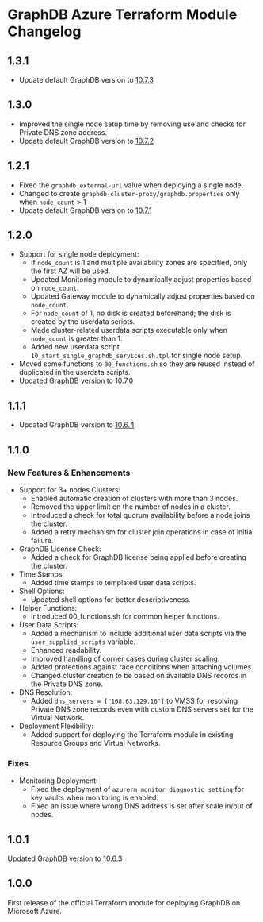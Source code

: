 # GraphDB Azure Terraform Module Changelog

## 1.3.1

* Update default GraphDB version to [10.7.3](https://graphdb.ontotext.com/documentation/10.7/release-notes.html#graphdb-10-7-3)

## 1.3.0

* Improved the single node setup time by removing use and checks for Private DNS zone address.
* Update default GraphDB version to [10.7.2](https://graphdb.ontotext.com/documentation/10.7/release-notes.html#graphdb-10-7-2)

## 1.2.1

* Fixed the `graphdb.external-url` value when deploying a single node.
* Changed to create `graphdb-cluster-proxy/graphdb.properties` only when `node_count` > 1
* Update default GraphDB version to [10.7.1](https://graphdb.ontotext.com/documentation/10.7/release-notes.html#graphdb-10-7-1)

## 1.2.0

* Support for single node deployment:
  * If `node_count` is 1 and multiple availability zones are specified, only the first AZ will be used.
  * Updated Monitoring module to dynamically adjust properties based on `node_count`.
  * Updated Gateway module to dynamically adjust properties based on `node_count`.
  * For `node_count` of 1, no disk is created beforehand; the disk is created by the userdata scripts.
  * Made cluster-related userdata scripts executable only when `node_count` is greater than 1.
  * Added new userdata script `10_start_single_graphdb_services.sh.tpl` for single node setup.
* Moved some functions to `00_functions.sh` so they are reused instead of duplicated in the userdata scripts.
* Updated GraphDB version to [10.7.0](https://graphdb.ontotext.com/documentation/10.7/release-notes.html)

## 1.1.1

* Updated GraphDB version to [10.6.4](https://graphdb.ontotext.com/documentation/10.6/release-notes.html#graphdb-10-6-4)

## 1.1.0

### New Features & Enhancements
* Support for 3+ nodes Clusters:
  * Enabled automatic creation of clusters with more than 3 nodes.
  * Removed the upper limit on the number of nodes in a cluster.
  * Introduced a check for total quorum availability before a node joins the cluster.
  * Added a retry mechanism for cluster join operations in case of initial failure.
* GraphDB License Check:
  * Added a check for GraphDB license being applied before creating the cluster.
* Time Stamps:
  * Added time stamps to templated user data scripts.
* Shell Options:
  * Updated shell options for better descriptiveness.
* Helper Functions:
  * Introduced 00_functions.sh for common helper functions.
* User Data Scripts:
  * Added a mechanism to include additional user data scripts via the `user_supplied_scripts` variable.
  * Enhanced readability.
  * Improved handling of corner cases during cluster scaling.
  * Added protections against race conditions when attaching volumes.
  * Changed cluster creation to be based on available DNS records in the Private DNS zone.
* DNS Resolution:
  * Added `dns_servers = ["168.63.129.16"]` to VMSS for resolving Private DNS zone records even with custom DNS servers set for the Virtual Network.
* Deployment Flexibility:
  * Added support for deploying the Terraform module in existing Resource Groups and Virtual Networks.

### Fixes
* Monitoring Deployment:
  * Fixed the deployment of `azurerm_monitor_diagnostic_setting` for key vaults when monitoring is enabled.
  * Fixed an issue where wrong DNS address is set after scale in/out of nodes.

## 1.0.1

Updated GraphDB version to [10.6.3](https://graphdb.ontotext.com/documentation/10.6/release-notes.html#graphdb-10-6-3)

## 1.0.0

First release of the official Terraform module for deploying GraphDB on Microsoft Azure.
